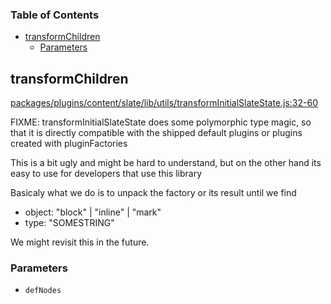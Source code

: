 <!-- Generated by documentation.js. Update this documentation by updating the source code. -->

### Table of Contents

-   [transformChildren][1]
    -   [Parameters][2]

## transformChildren

[packages/plugins/content/slate/lib/utils/transformInitialSlateState.js:32-60][3]

FIXME: transformInitialSlateState does some polymorphic type magic, so that it is directly
compatible with the shipped default plugins or plugins created with pluginFactories

This is a bit ugly and might be hard to understand,
but on the other hand its easy to use for developers that use this library

Basicaly what we do is to unpack the factory or its result until we find

-   object: "block" | "inline" | "mark"
-   type: "SOMESTRING"

We might revisit this in the future.

### Parameters

-   `defNodes`  

[1]: #transformchildren

[2]: #parameters

[3]: https://github.com/react-page/react-page/blob/4505290256d46fccecc0d3eba7cdb3b442b45a31/packages/plugins/content/slate/lib/utils/transformInitialSlateState.js#L32-L60 "Source code on GitHub"
